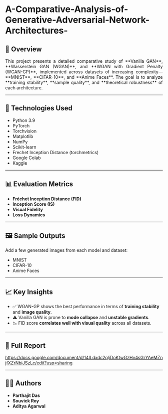 # A-Comparative-Analysis-of-Generative-Adversarial-Network-Architectures-


## 🧠 Overview
<p align="justify">
This project presents a detailed comparative study of **Vanilla GAN**, **Wasserstein GAN (WGAN)**, and **WGAN with Gradient Penalty (WGAN-GP)**, implemented across datasets of increasing complexity—**MNIST**, **CIFAR-10**, and **Anime Faces**.  
The goal is to analyze **training stability**, **sample quality**, and **theoretical robustness** of each architecture. 
</p>

---

## 🚀 Technologies Used
- Python 3.9  
- PyTorch  
- Torchvision  
- Matplotlib  
- NumPy  
- Scikit-learn  
- Frechet Inception Distance (torchmetrics)  
- Google Colab  
- Kaggle  

---

## 📊 Evaluation Metrics
- **Fréchet Inception Distance (FID)**  
- **Inception Score (IS)**  
- **Visual Fidelity**  
- **Loss Dynamics**

---

## 🖼 Sample Outputs
Add a few generated images from each model and dataset:  
- MNIST  
- CIFAR-10  
- Anime Faces

---

## 📈 Key Insights
- ✅ WGAN-GP shows the best performance in terms of **training stability** and **image quality**.  
- ⚠️ Vanilla GAN is prone to **mode collapse** and **unstable gradients**.  
- 📉 FID score **correlates well with visual quality** across all datasets.

---

## 📄 Full Report
https://docs.google.com/document/d/14ILdxdc2qljDoKtwGzHv4sGrYAeMZnjfXZrNbiJSzLc/edit?usp=sharing

---

## 👨‍💻 Authors
- **Parthajit Das**  
- **Souvick Roy**  
- **Aditya Agarwal**

